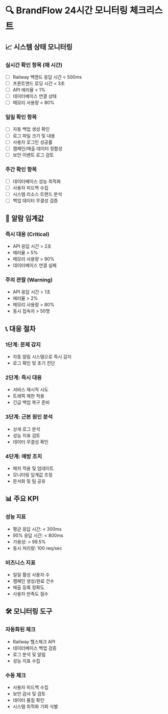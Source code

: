 
# 🔍 BrandFlow 24시간 모니터링 체크리스트

## 📈 시스템 상태 모니터링

### 실시간 확인 항목 (매 시간)
- [ ] Railway 백엔드 응답 시간 < 500ms
- [ ] 프론트엔드 로딩 시간 < 3초  
- [ ] API 에러율 < 1%
- [ ] 데이터베이스 연결 상태
- [ ] 메모리 사용량 < 80%

### 일일 확인 항목
- [ ] 자동 백업 생성 확인
- [ ] 로그 파일 크기 및 내용
- [ ] 사용자 로그인 성공률
- [ ] 캠페인/매출 데이터 정합성
- [ ] 보안 이벤트 로그 검토

### 주간 확인 항목  
- [ ] 데이터베이스 성능 최적화
- [ ] 사용자 피드백 수집
- [ ] 시스템 리소스 트렌드 분석
- [ ] 백업 데이터 무결성 검증

## 🚨 알람 임계값

### 즉시 대응 (Critical)
- API 응답 시간 > 2초
- 에러율 > 5%
- 메모리 사용량 > 90%
- 데이터베이스 연결 실패

### 주의 관찰 (Warning)  
- API 응답 시간 > 1초
- 에러율 > 2%
- 메모리 사용량 > 80%
- 동시 접속자 > 50명

## 📞 대응 절차

### 1단계: 문제 감지
- 자동 알림 시스템으로 즉시 감지
- 로그 확인 및 초기 진단

### 2단계: 즉시 대응  
- 서비스 재시작 시도
- 트래픽 제한 적용
- 긴급 백업 복구 준비

### 3단계: 근본 원인 분석
- 상세 로그 분석
- 성능 지표 검토  
- 데이터 무결성 확인

### 4단계: 예방 조치
- 패치 적용 및 업데이트
- 모니터링 임계값 조정
- 문서화 및 팀 공유

## 📊 주요 KPI

### 성능 지표
- 평균 응답 시간: < 300ms
- 95% 응답 시간: < 800ms  
- 가용성: > 99.5%
- 동시 처리량: 100 req/sec

### 비즈니스 지표
- 일일 활성 사용자 수
- 캠페인 생성/완료 건수
- 매출 등록 정확도
- 사용자 만족도 점수

## 🛠️ 모니터링 도구

### 자동화된 체크
- Railway 헬스체크 API
- 데이터베이스 백업 검증
- 로그 분석 및 알림
- 성능 지표 수집

### 수동 체크
- 사용자 피드백 수집
- 보안 감사 및 검토
- 데이터 품질 확인
- 시스템 최적화 기회 식별
